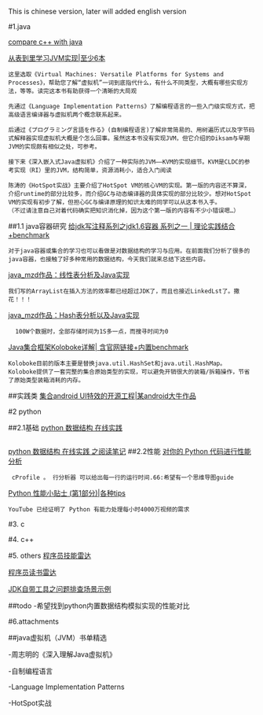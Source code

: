 
This is chinese version, later will added english version


#1.java


[compare c++ with java](https://java.quanke.name/%E9%99%84%E5%BD%95B%20%E5%AF%B9%E6%AF%94C++%E5%92%8CJava.html)

[从表到里学习JVM实现|至少6本](https://www.douban.com/doulist/2545443/)

```
这里选取《Virtual Machines: Versatile Platforms for Systems and Processes》，帮助您了解“虚拟机”一词到底指代什么，有什么不同类型，大概有哪些实现方法，等等。读完这本书有助获得一个清晰的大局观

先通过《Language Implementation Patterns》了解编程语言的一些入门级实现方式，把高级语言编译器与虚拟机两个概念联系起来。 

后通过《プログラミング言語を作る》(自制编程语言)了解非常简易的、用树遍历式以及字节码式解释器实现虚拟机大概是个怎么回事。虽然这本书没有实现JVM，但它介绍的Diksam与早期JVM的实现颇有相似之处，可参考。 

接下来《深入嵌入式Java虚拟机》介绍了一种实际的JVM——KVM的实现细节。KVM是CLDC的参考实现（RI）里的JVM，结构简单，资源消耗小，适合入门阅读

陈涛的《HotSpot实战》主要介绍了HotSpot VM的核心VM的实现。第一版的内容还不算深，介绍runtime的部分比较多，而介绍GC与动态编译器的具体实现的部分比较少。想对HotSpot VM的实现有初步了解，但担心GC与编译原理的知识太难的同学可以从这本书入手。 
（不过请注意自己对着代码确实把知识消化掉，因为这个第一版的内容有不少小错误嗯…） 

```
##1.1 java容器研究
[给jdk写注释系列之jdk1.6容器 系列之一 | 理论实践结合+benchmark](http://www.cnblogs.com/tstd/p/5138104.html)
```
对于java容器或集合的学习也可以看做是对数据结构的学习与应用。在前面我们分析了很多的java容器，也接触了好多种常用的数据结构，今天我们就来总结下这些内容。
```
[java_mzd作品：线性表分析及Java实现](http://java-mzd.iteye.com/blog/826059)
```
我们写的ArrayList在插入方法的效率都已经超过JDK了，而且也接近LinkedLst了。撒花！！！
```
[java_mzd作品：Hash表分析以及Java实现](http://java-mzd.iteye.com/blog/827523)
```
  100W个数据时，全部存储时间为1S多一点，而搜寻时间为0 
```

[Java集合框架Koloboke详解| 含官网链接+内置benchmark](http://blog.csdn.net/chszs/article/details/50511851)
```
Koloboke目前的版本主要是替换java.util.HashSet和java.util.HashMap。
Koloboke提供了一套完整的集合原始类型的实现，可以避免开销很大的装箱/拆箱操作，节省了原始类型装箱消耗的内存。
```


##实践类
[集合android UI特效的开源工程|某android大牛作品](http://www.codekk.com)


#2 python

##2.1基础
[python 数据结构 在线实践](http://interactivepython.org/courselib/static/pythonds/Introduction/toctree.html)
```所见即所得
```
[python 数据结构 在线实践 之阅读笔记](https://hujiaweibujidao.github.io/python/)
##2.2性能
[对你的 Python 代码进行性能分析](http://pycoders-weekly-chinese.readthedocs.io/en/latest/issue10/down-the-rabbit-hole-profiling-your-python-code.html)
```
 cProfile 。 行分析器 可以给出每一行的运行时间.66:希望有一个思维导图guide
```
[Python 性能小贴士 (第1部分)|各种tips](http://pycoders-weekly-chinese.readthedocs.io/en/latest/issue1/python-performance-tips-part-1.html)
```
YouTube 已经证明了 Python 有能力处理每小时4000万视频的需求
```
#3. c

#4. c++

#5. others
[程序员技能雷达](http://yanghuidang.iteye.com/blog/1267547)

[程序员读书雷达](http://m.blog.csdn.net/article/details?id=52329358)

[JDK自带工具之问题排查场景示例](http://mp.weixin.qq.com/s?src=3&timestamp=1482223939&ver=1&signature=uU8JOuu3EvW4WBCkvgRwIqhC7qx7Rk*CwDLmABy9AmSQAT4OzhvQ5ks8j7HStE8pvaUnI8oA3FKotx67KLvQntXIhbznjtIJGDYMnLsrJdVbYi5S-dFAQelWfQLNxg6eKPRUQvVw-J0xB5vkTw9Fg7dGKjAPghBSX0As5N1QbQs=)


##todo
-希望找到python内置数据结构模拟实现的性能对比


#6.attachments

##java虚拟机（JVM）书单精选

-周志明的《深入理解Java虚拟机》

-自制编程语言

-Language Implementation Patterns

-HotSpot实战
